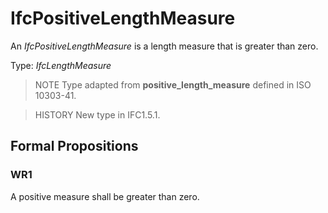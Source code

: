 # IfcPositiveLengthMeasure

An _IfcPositiveLengthMeasure_ is a length measure that is greater than zero.
<!-- end of short definition -->


Type: _IfcLengthMeasure_

> NOTE Type adapted from **positive_length_measure** defined in ISO 10303-41.

> HISTORY New type in IFC1.5.1.

## Formal Propositions

### WR1
A positive measure shall be greater than zero.
